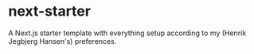 # next-starter

A Next.js starter template with everything setup according to my (Henrik
Jegbjerg Hansen's) preferences.
